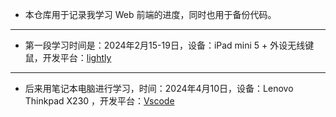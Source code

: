 - 本仓库用于记录我学习 Web 前端的进度，同时也用于备份代码。
___
- 第一段学习时间是：2024年2月15-19日，设备：iPad mini 5 + 外设无线键鼠，开发平台：[lightly](https://lightly.teamcode.com/dashboard)
___
- 后来用笔记本电脑进行学习，时间：2024年4月10日，设备：Lenovo  Thinkpad X230 ，开发平台：[Vscode](https://code.visualstudio.com/)
